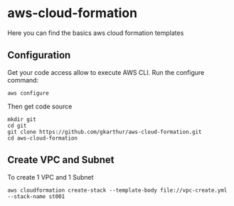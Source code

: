 # aws-cloud-formation

Here you can find the basics aws cloud formation templates

## Configuration
Get your code access allow to execute AWS CLI.
Run the configure command:

```
aws configure
```

Then get code source

```
mkdir git
cd git
git clone https://github.com/gkarthur/aws-cloud-formation.git
cd aws-cloud-formation
```

## Create VPC and Subnet

To create 1 VPC and 1 Subnet

```
aws cloudformation create-stack --template-body file://vpc-create.yml --stack-name st001
```



